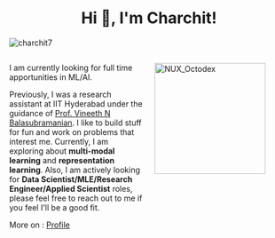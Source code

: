<h1 align="center">Hi 👋, I'm Charchit!</h1>
<p align="left">
    <img src="https://komarev.com/ghpvc/?username=charchit7&label=Profile%20views&color=0e75b6&style=flat" alt="charchit7" />
</p>

<div style="display: flex; justify-content: space-between; align-items: flex-start;">
    <div style="flex: 1; padding-right: 20px;">
        <p>I am currently looking for full time apportunities in ML/AI.</p> Previously, I was a research assistant at IIT Hyderabad under the guidance of <a href="https://people.iith.ac.in/vineethnb/">Prof. Vineeth N Balasubramanian</a>. I like to build stuff for fun and work on problems that interest me. Currently, I am exploring about <b>multi-modal learning</b> and <b>representation learning</b>. Also, I am actively looking for <b>Data Scientist/MLE/Research Engineer/Applied Scientist</b> roles, please feel free to reach out to me if you feel I'll be a good fit.</p> 
        <p>More on : <a href="https://charchit7.github.io/">Profile</a></p>
    </div>
    <div style="flex: 1;">
        <p></p>
        <img src="https://user-images.githubusercontent.com/74038190/212741999-016fddbd-617a-4448-8042-0ecf907aea25.gif" width="200" alt="NUX_Octodex">
    </div>
</div>
